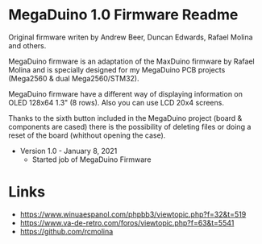 # MegaDuino 1.0 Firmware Readme

Original firmware writen by Andrew Beer, Duncan Edwards, Rafael Molina and others.

MegaDuino firmware is an adaptation of the MaxDuino firmware by Rafael Molina and is specially designed for my MegaDuino PCB projects (Mega2560 & dual Mega2560/STM32).

MegaDuino firmware have a different way of displaying information on OLED 128x64 1.3" (8 rows).
Also you can use LCD 20x4 screens.

Thanks to the sixth button included in the MegaDuino project (board & components are cased) there is the possibility of deleting files or doing a reset of the board (whithout opening the case).

* Version 1.0 - January 8, 2021
  - Started job of MegaDuino Firmware 


# Links

- https://www.winuaespanol.com/phpbb3/viewtopic.php?f=32&t=519
- https://www.va-de-retro.com/foros/viewtopic.php?f=63&t=5541
- https://github.com/rcmolina

